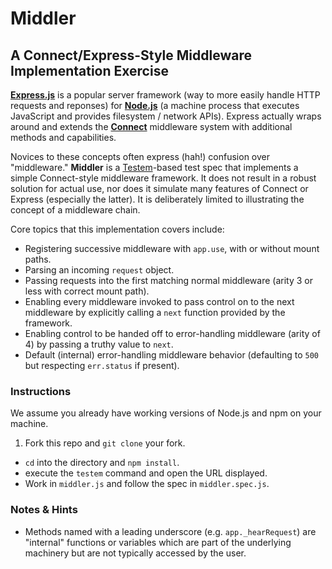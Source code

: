# Middler

## A Connect/Express-Style Middleware Implementation Exercise

[**Express.js**](http://expressjs.com/) is a popular server framework (way to more easily handle HTTP requests and reponses) for [**Node.js**](https://nodejs.org/en/) (a machine process that executes JavaScript and provides filesystem / network APIs). Express actually wraps around and extends the [**Connect**](https://github.com/senchalabs/connect) middleware system with additional methods and capabilities.

Novices to these concepts often express (hah!) confusion over "middleware." **Middler** is a [Testem](https://github.com/testem/testem)-based test spec that implements a simple Connect-style middleware framework. It does not result in a robust solution for actual use, nor does it simulate many features of Connect or Express (especially the latter). It is deliberately limited to illustrating the concept of a middleware chain.

Core topics that this implementation covers include:

* Registering successive middleware with `app.use`, with or without mount paths.
* Parsing an incoming `request` object.
* Passing requests into the first matching normal middleware (arity 3 or less with correct mount path).
* Enabling every middleware invoked to pass control on to the next middleware by explicitly calling a `next` function provided by the framework.
* Enabling control to be handed off to error-handling middleware (arity of 4) by passing a truthy value to `next`.
* Default (internal) error-handling middleware behavior (defaulting to `500` but respecting `err.status` if present).

### Instructions

We assume you already have working versions of Node.js and npm on your machine.

1. Fork this repo and `git clone` your fork.
* `cd` into the directory and `npm install`.
* execute the `testem` command and open the URL displayed.
* Work in `middler.js` and follow the spec in `middler.spec.js`.

### Notes & Hints

* Methods named with a leading underscore (e.g. `app._hearRequest`) are "internal" functions or variables which are part of the underlying machinery but are not typically accessed by the user.
